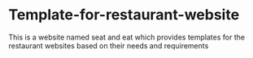 # Template-for-restaurant-website
This is a website named seat and eat which provides templates for the restaurant websites based on their needs and requirements
